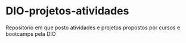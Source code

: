 # DIO-projetos-atividades
Repositório em que posto atividades e projetos propostos por cursos e bootcamps pela DIO
